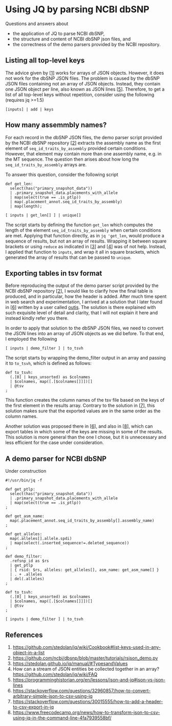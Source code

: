 # Using JQ by parsing NCBI dbSNP

Questions and answers about 

+ the application of JQ to parse NCBI dbSNP, 
+ the structure and content of NCBI dbSNP json files, and 
+ the correctness of the demo parsers provided by the NCBI repository.

## Listing all top-level keys

The advice given by [[1]] works for arrays of JSON objects. However, it does not work for the dbSNP JSON files. The problem is caused by the dbSNP JSON files containing not an array of JSON objects. Instead, they contain one JSON object per line, also known as JSON lines [[5]]. Therefore, to get a list of all top-level keys without repetition, consider using the following (requires jq >=1.5)
```jq
[inputs] | add | keys
```

## How many assemmbly names?

For each record in the dbSNP JSON files, the demo parser script provided by the NCBI dbSNP repository [[2]] extracts the assembly name as the first element of `seq_id_traits_by_assembly` provided certain conditions. However, that element may contain more than one assembly name, e.g. in the MT sequence. The question then arises about how long the `seq_id_traits_by_assembly` arrays are.

To answer this question, consider the following script
```jq
def get_len:
  select(has("primary_snapshot_data")) 
  | .primary_snapshot_data.placements_with_allele
  | map(select(true == .is_ptlp))
  | map(.placement_annot.seq_id_traits_by_assembly)
  | map(length);
       
[ inputs | get_len[] ] | unique[]
```

The script starts by defining the function `get_len` which computes the length of the element `seq_id_traits_by_assembly` when certain conditions are met. Applying that function directly, as in `jq 'get_len`, would produce a sequence of results, but not an array of results. Wrapping it between square brackets or using `reduce` as indicated in [[3]] and [[4]] was of not help. Instead, I applied that function to `inputs`, and wrap it all in square brackets, which generated the array of results that can be passed to `unique`.


## Exporting tables in tsv format

Before reproducing the output of the demo parser script provided by the NCBI dbSNP repository [[2]], I would like to clarify how the final table is produced, and in particular, how the header is added. After much time spent in web search and experimentation, I arrived at a solution that I later found in [[6]] written by a user called [outis](https://stackoverflow.com/users/90527/outis). The solution is there explained with such exquisite level of detail and clarity, that I will not explain it here and instead kindly refer you there. 

In order to apply that solution to the dbSNP JSON files, we need to convert the JSON lines into an array of JSON objects as we did before. To that end, I employed the following
```jq
[ inputs | demo_filter ] | to_tsvh 
```
The script starts by wrapping the demo_filter output in an array and passing it to `to_tsvh`, which is defined as follows:
```jq
def to_tsvh:
  (.[0] | keys_unsorted) as $colnames
  | $colnames, map([.[$colnames[]]])[]
  | @tsv
;
```
This function creates the column names of the tsv file based on the keys of the first element in the results array. Contrary to the solution in [[7]], this solution makes sure that the exported values are in the same order as the column names.

Another solution was proposed there in [[6]], and also in [[8]], which can export tables in which some of the keys are missing in some of the results. This solution is more general than the one I chose, but it is unnecessary and less efficient for the case under consideration. 

## A demo parser for NCBI dbSNP

Under construction

```jq
#!/usr/bin/jq -f

def get_ptlp:
  select(has("primary_snapshot_data")) 
  | .primary_snapshot_data.placements_with_allele
  | map(select(true == .is_ptlp))
;

def get_asm_name:
  map(.placement_annot.seq_id_traits_by_assembly[].assembly_name)
;

def get_alleles:
  map(.alleles[].allele.spdi)
  | map(select(.inserted_sequence!=.deleted_sequence))
;

def demo_filter:
  .refsnp_id as $rs
  | get_ptlp
  | { rsid: $rs, alleles: get_alleles[], asm_name: get_asm_name[] }    
  | . + .alleles
  | del(.alleles)
;

def to_tsvh:
  (.[0] | keys_unsorted) as $colnames
  | $colnames, map([.[$colnames[]]])[]
  | @tsv
;

[ inputs | demo_filter ] | to_tsvh 
```

## References

[1]: https://github.com/stedolan/jq/wiki/Cookbook#list-keys-used-in-any-object-in-a-list
[2]: https://github.com/ncbi/dbsnp/blob/master/tutorials/rsjson_demo.py
[3]: https://stedolan.github.io/jq/manual/#TypesandValues
[4]: https://github.com/stedolan/jq/wiki/FAQ
[5]: https://programminghistorian.org/en/lessons/json-and-jq#json-vs-json-lines
[6]: https://stackoverflow.com/questions/32960857/how-to-convert-arbitrary-simple-json-to-csv-using-jq
[7]: https://stackoverflow.com/questions/30015555/how-to-add-a-header-to-csv-export-in-jq
[8]: https://www.freecodecamp.org/news/how-to-transform-json-to-csv-using-jq-in-the-command-line-4fa7939558bf/

1. https://github.com/stedolan/jq/wiki/Cookbook#list-keys-used-in-any-object-in-a-list
2. https://github.com/ncbi/dbsnp/blob/master/tutorials/rsjson_demo.py
3. https://stedolan.github.io/jq/manual/#TypesandValues
4. How can a stream of JSON entities be collected together in an array? https://github.com/stedolan/jq/wiki/FAQ
5. https://programminghistorian.org/en/lessons/json-and-jq#json-vs-json-lines
6. https://stackoverflow.com/questions/32960857/how-to-convert-arbitrary-simple-json-to-csv-using-jq
7. https://stackoverflow.com/questions/30015555/how-to-add-a-header-to-csv-export-in-jq
8. https://www.freecodecamp.org/news/how-to-transform-json-to-csv-using-jq-in-the-command-line-4fa7939558bf/
